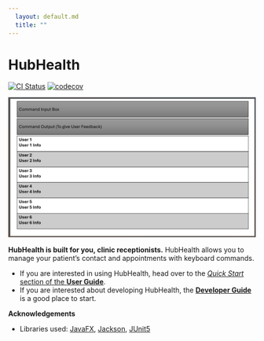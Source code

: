 ```yaml
---
  layout: default.md
  title: ""
---
```


# HubHealth

[![CI Status](https://github.com/AY2425S2-CS2103T-F11-1/tp/actions/workflows/gradle.yml/badge.svg)](https://github.com/AY2425S2-CS2103T-F11-1/tp/actions)
[![codecov](https://codecov.io/gh/se-edu/addressbook-level3/branch/master/graph/badge.svg)](https://codecov.io/gh/se-edu/addressbook-level3)

![Ui](images/Ui.png)

**HubHealth is built for you, clinic receptionists.** HubHealth allows you to manage your patient’s contact and appointments with keyboard commands.

* If you are interested in using HubHealth, head over to the [_Quick Start_ section of the **User Guide**](UserGuide.html#quick-start).
* If you are interested about developing HubHealth, the [**Developer Guide**](DeveloperGuide.html) is a good place to start.


**Acknowledgements**

* Libraries used: [JavaFX](https://openjfx.io/), [Jackson](https://github.com/FasterXML/jackson), [JUnit5](https://github.com/junit-team/junit5)
